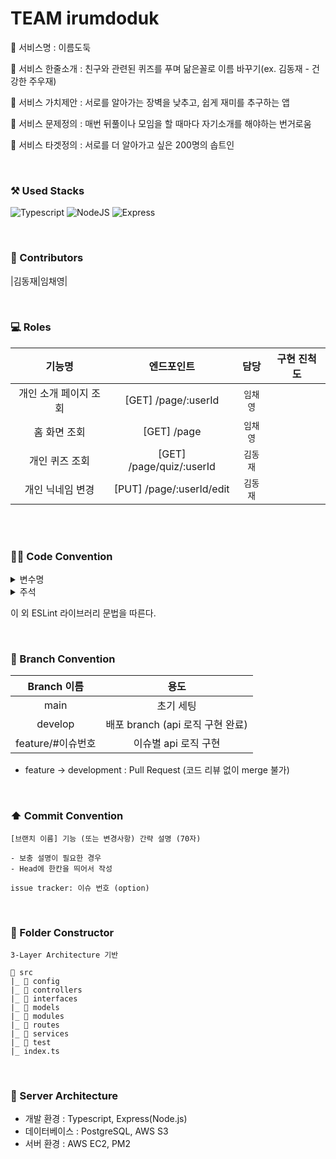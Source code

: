 # TEAM irumdoduk
🔔 서비스명 : 이름도둑

🔔 서비스 한줄소개 : 친구와 관련된 퀴즈를 푸며 닮은꼴로 이름 바꾸기(ex. 김동재 - 건강한 주우재)

🔔 서비스 가치제안 : 서로를 알아가는 장벽을 낮추고, 쉽게 재미를 추구하는 앱

🔔 서비스 문제정의 : 매번 뒤풀이나 모임을 할 때마다 자기소개를 해야하는 번거로움

🔔 서비스 타겟정의 : 서로를 더 알아가고 싶은 200명의 솝트인

<br/>

### ⚒️ Used Stacks
 ![Typescript](https://img.shields.io/badge/Typescript-3178C6?style=for-the-badge&logo=typescript&logoColor=white)
 ![NodeJS](https://img.shields.io/badge/Node.js-6DA55F?style=for-the-badge&logo=node.js&logoColor=white)
 ![Express](https://img.shields.io/badge/Express-000000?style=for-the-badge&logo=express&logoColor=white)

<br/>

### 👥 Contributors
|김동재|임채영|


<br/>

### 💻 Roles
|기능명|엔드포인트|담당|구현 진척도|
| :---: | :---: | :---: | :---: |
|개인 소개 페이지 조회|[GET] /page/:userId|`임채영`| |
|홈 화면 조회|[GET] /page|`임채영`| |
|개인 퀴즈 조회|[GET] /page/quiz/:userId|`김동재`| |
|개인 닉네임 변경|[PUT] /page/:userId/edit|`김동재`| |


<br/>


<br/>

### 🧑‍💻 Code Convention

<details>
<summary>변수명</summary>   
<div markdown="1">       

 1. Camel Case 사용
 2. 함수의 경우 동사+명사 사용 ( ex) getUser() )
 3. 약어는 되도록 사용하지 않음
 
</div>
</details>

<details>
<summary>주석</summary>   
<div markdown="1">       

 1. 한 줄 주석 사용 //
 2. 함수 주석
 ```
 /**
 * @route
 * @desc
 * @access
 **/
 getUser()
 ```
 
</div>
</details>

이 외 ESLint 라이브러리 문법을 따른다.

<br/>

### 🎋 Branch Convention
|Branch 이름|용도|
| :--: | :--: |
|main|초기 세팅|
|develop|배포 branch (api 로직 구현 완료)|
|feature/#이슈번호|이슈별 api 로직 구현|

- feature -> development : Pull Request (코드 리뷰 없이 merge 불가)

<br/>

### ⬆️ Commit Convention
```
[브랜치 이름] 기능 (또는 변경사항) 간략 설명 (70자)

- 보충 설명이 필요한 경우
- Head에 한칸을 띄어서 작성

issue tracker: 이슈 번호 (option)
```

<br/>

### 📂 Folder Constructor
```
3-Layer Architecture 기반

📁 src
|_ 📁 config
|_ 📁 controllers
|_ 📁 interfaces
|_ 📁 models
|_ 📁 modules
|_ 📁 routes
|_ 📁 services
|_ 📁 test
|_ index.ts
```


<br/>

### 📌 Server Architecture
- 개발 환경 : Typescript, Express(Node.js)
- 데이터베이스 : PostgreSQL, AWS S3
- 서버 환경 : AWS EC2, PM2
